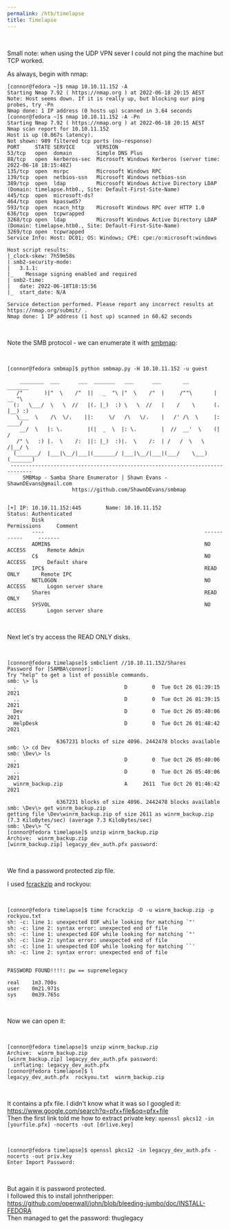 ```yaml
---
permalink: /htb/timelapse
title: Timelapse
---
```


<br>

Small note: when using the UDP VPN sever I could not ping the machine but TCP worked. 

As always, begin with nmap:

```
[connor@fedora ~]$ nmap 10.10.11.152 -A
Starting Nmap 7.92 ( https://nmap.org ) at 2022-06-18 20:15 AEST
Note: Host seems down. If it is really up, but blocking our ping probes, try -Pn
Nmap done: 1 IP address (0 hosts up) scanned in 3.64 seconds
[connor@fedora ~]$ nmap 10.10.11.152 -A -Pn
Starting Nmap 7.92 ( https://nmap.org ) at 2022-06-18 20:15 AEST
Nmap scan report for 10.10.11.152
Host is up (0.067s latency).
Not shown: 989 filtered tcp ports (no-response)
PORT     STATE SERVICE       VERSION
53/tcp   open  domain        Simple DNS Plus
88/tcp   open  kerberos-sec  Microsoft Windows Kerberos (server time: 2022-06-18 18:15:48Z)
135/tcp  open  msrpc         Microsoft Windows RPC
139/tcp  open  netbios-ssn   Microsoft Windows netbios-ssn
389/tcp  open  ldap          Microsoft Windows Active Directory LDAP (Domain: timelapse.htb0., Site: Default-First-Site-Name)
445/tcp  open  microsoft-ds?
464/tcp  open  kpasswd5?
593/tcp  open  ncacn_http    Microsoft Windows RPC over HTTP 1.0
636/tcp  open  tcpwrapped
3268/tcp open  ldap          Microsoft Windows Active Directory LDAP (Domain: timelapse.htb0., Site: Default-First-Site-Name)
3269/tcp open  tcpwrapped
Service Info: Host: DC01; OS: Windows; CPE: cpe:/o:microsoft:windows

Host script results:
|_clock-skew: 7h59m58s
| smb2-security-mode: 
|   3.1.1: 
|_    Message signing enabled and required
| smb2-time: 
|   date: 2022-06-18T18:15:56
|_  start_date: N/A

Service detection performed. Please report any incorrect results at https://nmap.org/submit/ .
Nmap done: 1 IP address (1 host up) scanned in 60.62 seconds
```

<br>

Note the SMB protocol - we can enumerate it with [smbmap](https://github.com/ShawnDEvans/smbmap):

<br>

```
[connor@fedora smbmap]$ python smbmap.py -H 10.10.11.152 -u guest

    ________  ___      ___  _______   ___      ___       __         _______
   /"       )|"  \    /"  ||   _  "\ |"  \    /"  |     /""\       |   __ "\
  (:   \___/  \   \  //   |(. |_)  :) \   \  //   |    /    \      (. |__) :)
   \___  \    /\  \/.    ||:     \/   /\   \/.    |   /' /\  \     |:  ____/
    __/  \   |: \.        |(|  _  \  |: \.        |  //  __'  \    (|  /
   /" \   :) |.  \    /:  ||: |_)  :)|.  \    /:  | /   /  \   \  /|__/ \
  (_______/  |___|\__/|___|(_______/ |___|\__/|___|(___/    \___)(_______)
 -----------------------------------------------------------------------------
     SMBMap - Samba Share Enumerator | Shawn Evans - ShawnDEvans@gmail.com   
                     https://github.com/ShawnDEvans/smbmap

                                                                                                    
[+] IP: 10.10.11.152:445        Name: 10.10.11.152              Status: Authenticated
        Disk                                                    Permissions     Comment
        ----                                                    -----------     -------
        ADMIN$                                                  NO ACCESS       Remote Admin
        C$                                                      NO ACCESS       Default share
        IPC$                                                    READ ONLY       Remote IPC
        NETLOGON                                                NO ACCESS       Logon server share 
        Shares                                                  READ ONLY
        SYSVOL                                                  NO ACCESS       Logon server share 
```

<br>

Next let's try access the READ ONLY disks.

<br>

```
[connor@fedora timelapse]$ smbclient //10.10.11.152/Shares
Password for [SAMBA\connor]:
Try "help" to get a list of possible commands.
smb: \> ls
  .                                   D        0  Tue Oct 26 01:39:15 2021
  ..                                  D        0  Tue Oct 26 01:39:15 2021
  Dev                                 D        0  Tue Oct 26 05:40:06 2021
  HelpDesk                            D        0  Tue Oct 26 01:48:42 2021

                6367231 blocks of size 4096. 2442478 blocks available
smb: \> cd Dev
smb: \Dev\> ls
  .                                   D        0  Tue Oct 26 05:40:06 2021
  ..                                  D        0  Tue Oct 26 05:40:06 2021
  winrm_backup.zip                    A     2611  Tue Oct 26 01:46:42 2021

                6367231 blocks of size 4096. 2442478 blocks available
smb: \Dev\> get winrm_backup.zip 
getting file \Dev\winrm_backup.zip of size 2611 as winrm_backup.zip (7.3 KiloBytes/sec) (average 7.3 KiloBytes/sec)
smb: \Dev\> ^C
[connor@fedora timelapse]$ unzip winrm_backup.zip 
Archive:  winrm_backup.zip
[winrm_backup.zip] legacyy_dev_auth.pfx password: 
```

<br>

We find a password protected zip file. <br>

I used [fcrackzip](https://github.com/foreni-packages/fcrackzip) and rockyou:

<br>

```
[connor@fedora timelapse]$ time fcrackzip -D -u winrm_backup.zip -p rockyou.txt
sh: -c: line 1: unexpected EOF while looking for matching `"'
sh: -c: line 2: syntax error: unexpected end of file
sh: -c: line 1: unexpected EOF while looking for matching `"'
sh: -c: line 2: syntax error: unexpected end of file
sh: -c: line 1: unexpected EOF while looking for matching ``'
sh: -c: line 2: syntax error: unexpected end of file


PASSWORD FOUND!!!!: pw == supremelegacy

real    1m3.700s
user    0m21.971s
sys     0m39.765s
```

<br>

Now we can open it: 

<br>

```
[connor@fedora timelapse]$ unzip winrm_backup.zip 
Archive:  winrm_backup.zip
[winrm_backup.zip] legacyy_dev_auth.pfx password: 
  inflating: legacyy_dev_auth.pfx    
[connor@fedora timelapse]$ l
legacyy_dev_auth.pfx  rockyou.txt  winrm_backup.zip
```

<br>

It contains a pfx file. I didn't know what it was so I googled it: https://www.google.com/search?q=pfx+file&oq=pfx+file <br>
Then the first link told me how to extract private key: `openssl pkcs12 -in [yourfile.pfx] -nocerts -out [drlive.key]`

<br>

```
[connor@fedora timelapse]$ openssl pkcs12 -in legacyy_dev_auth.pfx -nocerts -out priv.key
Enter Import Password:
```

<br>

But again it is password protected. <br>
I followed this to install johntheripper: https://github.com/openwall/john/blob/bleeding-jumbo/doc/INSTALL-FEDORA <br>
Then managed to get the password: thuglegacy

